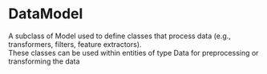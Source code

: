 # DataModel

A subclass of Model used to define classes that process data (e.g., transformers, filters, feature extractors).  
These classes can be used within entities of type Data for preprocessing or transforming the data
